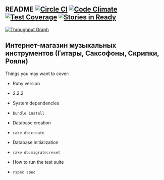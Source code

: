 ## README [![Circle CI](https://circleci.com/gh/RubyBursaRelsohod/team_project/tree/development.svg?style=svg)](https://circleci.com/gh/RubyBursaRelsohod/team_project/tree/development) [![Code Climate](https://codeclimate.com/github/RubyBursaRelsohod/team_project/badges/gpa.svg)](https://codeclimate.com/github/RubyBursaRelsohod/team_project) [![Test Coverage](https://codeclimate.com/github/RubyBursaRelsohod/team_project/badges/coverage.svg)](https://codeclimate.com/github/RubyBursaRelsohod/team_project/coverage) [![Stories in Ready](https://badge.waffle.io/RubyBursaRelsohod/team_project.svg?label=ready&title=Ready)](http://waffle.io/RubyBursaRelsohod/team_project)
[![Throughput Graph](https://graphs.waffle.io/RubyBursaRelsohod/team_project/throughput.svg)](https://waffle.io/RubyBursaRelsohod/team_project/metrics)


## Интернет-магазин музыкальных инструментов (Гитары, Саксофоны, Скрипки, Рояли)

Things you may want to cover:

* Ruby version
 - 2.2.2

* System dependencies
 - `bundle install`

* Database creation
 - `rake db:create`

* Database initialization
 - `rake db:migrate:reset`

* How to run the test suite
 - `rspec spec`

